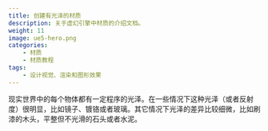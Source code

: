```yaml
---
title: 创建有光泽的材质
description: 关于虚幻引擎中材质的介绍文档。
weight: 11
image: ue5-hero.png
categories:
    - 材质
    - 材质教程
tags:
    - 设计视觉、渲染和图形效果
---
```

现实世界中的每个物体都有一定程序的光泽。在一些情况下这种光泽（或者反射度）很明显，比如镜子、镀铬或者玻璃。其它情况下光泽的差异比较细微，比如刷漆的木头，平整但不光滑的石头或者水泥。

